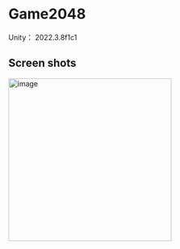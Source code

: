 # Game2048

Unity： 2022.3.8f1c1

## Screen shots
<img width="323" alt="image" src="https://github.com/joseph-x/Game2048/assets/3971233/e1d75d52-e8df-46cb-8e39-ea1d2a9abcde">

